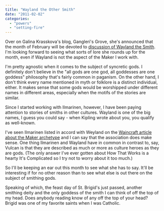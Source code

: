 ```yaml
---
title: "Wayland the Other Smith"
date: "2011-02-02"
categories: 
  - "powers"
  - "setting-fire"
---
```


Over on Galina Krasskova's blog, Gangleri's Grove, she's announced that the month of February will be devoted to [discussion of Wayland the Smith](http://krasskova.weebly.com/1/post/2011/01/februarys-deity-of-the-month-weyland-the-smith.html). I'm looking forward to seeing what sorts of lore she rounds up for the month, even if Wayland is not the aspect of the Maker I work with.

I'm pretty agnostic when it comes to the subject of syncretic gods. I definitely don't believe in the "all gods are one god, all goddesses are one goddess" philosophy that's fairly common in paganism. On the other hand, I don't think every name mentioned in myth or folklore is a distinct individual, either. It makes sense that some gods would be worshipped under different names in different areas, especially when the motifs of the stories are similar.

Since I started working with Ilmarinen, however, I have been paying attention to stories of smiths in other cultures. Wayland is one of the big names, I guess you could say - when Kipling wrote about you, you qualify as well-known.

I've seen Ilmarinen listed in accord with Weyland on the [Waincraft article about the Maker archetype](http://waincraft.org/cosmology/the-gods-of-waincraft/the-maker/) and I can say that the association does make sense. One thing Ilmarinen and Wayland have in common in contrast to, say, Vulcan is that they are described as much or more as culture heroes as they are gods. (The only answer I've ever gotten about How That Works is a hearty It's Complicated so I try not to worry about it too much.)

So I'll be keeping an ear out this month to see what she has to say. It'll be interesting if for no other reason than to see what else is out there on the subject of smithing gods.

Speaking of which, the feast day of St. Brigid's just passed, another smithing deity and the only goddess of the smith I can think of off the top of my head. Does anybody reading know of any off the top of your head? Brigid was one of my favorite saints when I was Catholic.
